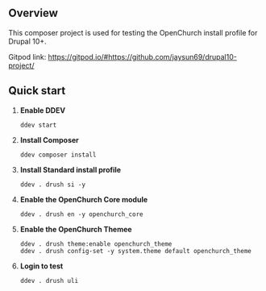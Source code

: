 ## Overview
This composer project is used for testing the OpenChurch install profile for Drupal 10+.

Gitpod link: https://gitpod.io/#https://github.com/jaysun69/drupal10-project/

## Quick start

1. **Enable DDEV**

   ```shell
   ddev start
   ```
   
2. **Install Composer**

   ```shell
   ddev composer install
   ```

3. **Install Standard install profile**

   ```shell
   ddev . drush si -y
   ```

2. **Enable the OpenChurch Core module**

   ```shell
   ddev . drush en -y openchurch_core
   ```

3. **Enable the OpenChurch Themee**

   ```shell
   ddev . drush theme:enable openchurch_theme
   ddev . drush config-set -y system.theme default openchurch_theme
   ```

4. **Login to test**

   ```shell
   ddev . drush uli
   ```
